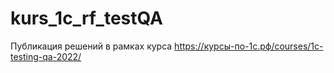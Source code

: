 # kurs_1c_rf_testQA
Публикация решений в рамках курса  https://курсы-по-1с.рф/courses/1c-testing-qa-2022/
